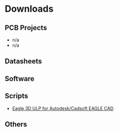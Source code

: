 # Downloads
## PCB Projects
- n/a
- n/a

## Datasheets

## Software

## Scripts
- [Eagle 3D ULP for Autodesk/Cadsoft EAGLE CAD](scripts/eagle3d_20110101.tar.bz2)

## Others
